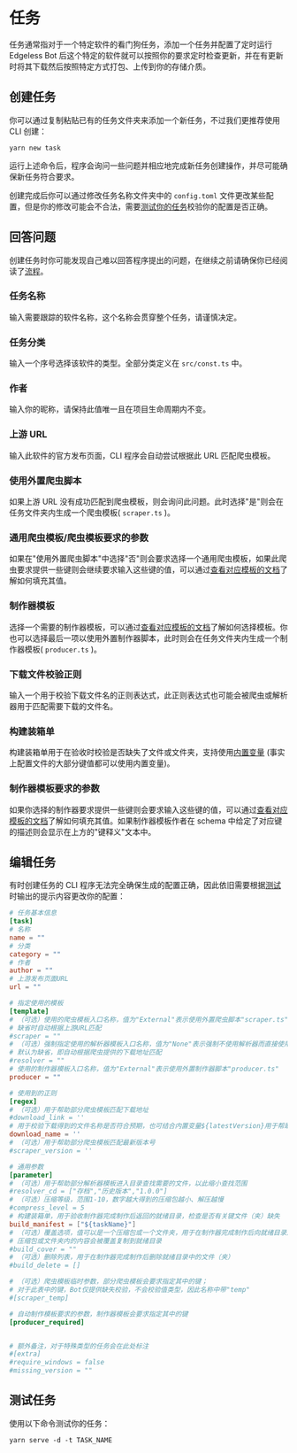 # 任务

任务通常指对于一个特定软件的看门狗任务，添加一个任务并配置了定时运行 Edgeless Bot 后这个特定的软件就可以按照你的要求定时检查更新，并在有更新时将其下载然后按照特定方式打包、上传到你的存储介质。

## 创建任务

你可以通过复制粘贴已有的任务文件夹来添加一个新任务，不过我们更推荐使用 CLI 创建：

```shell
yarn new task
```

运行上述命令后，程序会询问一些问题并相应地完成新任务创建操作，并尽可能确保新任务符合要求。

创建完成后你可以通过修改任务名称文件夹中的 `config.toml` 文件更改某些配置，但是你的修改可能会不合法，需要[测试你的任务](#测试任务)校验你的配置是否正确。

## 回答问题

创建任务时你可能发现自己难以回答程序提出的问题，在继续之前请确保你已经阅读了[流程](whats.md#流程)。

### 任务名称

输入需要跟踪的软件名称，这个名称会贯穿整个任务，请谨慎决定。

### 任务分类

输入一个序号选择该软件的类型。全部分类定义在 `src/const.ts` 中。

### 作者

输入你的昵称，请保持此值唯一且在项目生命周期内不变。

### 上游 URL

输入此软件的官方发布页面，CLI 程序会自动尝试根据此 URL 匹配爬虫模板。

### 使用外置爬虫脚本

如果上游 URL 没有成功匹配到爬虫模板，则会询问此问题。此时选择"是"则会在任务文件夹内生成一个爬虫模板( `scraper.ts` )。

### 通用爬虫模板/爬虫模板要求的参数

如果在"使用外置爬虫脚本"中选择"否"则会要求选择一个通用爬虫模板，如果此爬虫要求提供一些键则会继续要求输入这些键的值，可以通过[查看对应模板的文档](../templates/scraper.md)了解如何填充其值。

### 制作器模板

选择一个需要的制作器模板，可以通过[查看对应模板的文档](../templates/producer.md)了解如何选择模板。你也可以选择最后一项以使用外置制作器脚本，此时则会在任务文件夹内生成一个制作器模板( `producer.ts` )。

### 下载文件校验正则

输入一个用于校验下载文件名的正则表达式，此正则表达式也可能会被爬虫或解析器用于匹配需要下载的文件名。

### 构建装箱单

构建装箱单用于在验收时校验是否缺失了文件或文件夹，支持使用[内置变量](../guide/built-in-values.md) (事实上配置文件的大部分键值都可以使用内置变量)。

### 制作器模板要求的参数

如果你选择的制作器要求提供一些键则会要求输入这些键的值，可以通过[查看对应模板的文档](../templates/producer.md)了解如何填充其值。如果制作器模板作者在 schema 中给定了对应键的描述则会显示在上方的"键释义"文本中。

## 编辑任务

有时创建任务的 CLI 程序无法完全确保生成的配置正确，因此依旧需要根据[测试](#测试任务)时输出的提示内容更改你的配置：

```toml
# 任务基本信息
[task]
# 名称
name = ""
# 分类
category = ""
# 作者
author = ""
# 上游发布页面URL
url = ""

# 指定使用的模板
[template]
# （可选）使用的爬虫模板入口名称，值为"External"表示使用外置爬虫脚本"scraper.ts"；
# 缺省时自动根据上游URL匹配
#scraper = ""
# （可选）强制指定使用的解析器模板入口名称，值为"None"表示强制不使用解析器而直接使用爬虫提供的直链下载；
# 默认为缺省，即自动根据爬虫提供的下载地址匹配
#resolver = ""
# 使用的制作器模板入口名称，值为"External"表示使用外置制作器脚本"producer.ts"
producer = ""

# 使用到的正则
[regex]
# （可选）用于帮助部分爬虫模板匹配下载地址
#download_link = ''
# 用于校验下载得到的文件名称是否符合预期，也可结合内置变量${latestVersion}用于帮助部分解析器模板匹配需要下载的文件
download_name = ''
# （可选）用于帮助部分爬虫模板匹配最新版本号
#scraper_version = ''

# 通用参数
[parameter]
# （可选）用于帮助部分解析器模板进入目录查找需要的文件，以此缩小查找范围
#resolver_cd = ["存档","历史版本","1.0.0"]
# （可选）压缩等级，范围1-10，数字越大得到的压缩包越小、解压越慢
#compress_level = 5
# 构建装箱单，用于验收制作器完成制作后返回的就绪目录，检查是否有关键文件（夹）缺失
build_manifest = ["${taskName}"]
# （可选）覆盖选项，值可以是一个压缩包或一个文件夹，用于在制作器完成制作后向就绪目录添加文件以自定义部分细节；
# 压缩包或文件夹内的内容会被覆盖复制到就绪目录
#build_cover = ""
# （可选）删除列表，用于在制作器完成制作后删除就绪目录中的文件（夹）
#build_delete = []

# （可选）爬虫模板临时参数，部分爬虫模板会要求指定其中的键；
# 对于此表中的键，Bot仅提供缺失校验，不会校验值类型，因此名称中带"temp"
#[scraper_temp]

# 自动制作模板要求的参数，制作器模板会要求指定其中的键
[producer_required]


# 额外备注，对于特殊类型的任务会在此处标注
#[extra]
#require_windows = false
#missing_version = ""

```

## 测试任务

使用以下命令测试你的任务：

```shell
yarn serve -d -t TASK_NAME
```
